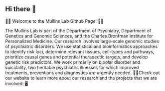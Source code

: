## Hi there 👋

🙋‍♀️ Welcome to the Mullins Lab Github Page! 🧬🪩

The Mullins Lab is part of the Department of Psychiatry, Department of Genetics and Genomic Sciences, and the Charles Bronfman Institute for Personalized Medicine. 
Our research involves large-scale genomic studies of psychiatric disorders. 
We use statistical and bioinformatics approaches to identify risk loci, determine relevant tissues, cell-types and pathways, prioritize causal genes and potential therapeutic targets, and develop genetic risk predictors. 
We work primarily on bipolar disorder and suicidality, two heritable psychiatric illnesses for which improved treatments, preventions and diagnostics are urgently needed.
👩‍💻Check out our website to learn more about our research and the projects that we are involved: [🖥️](https://labs.icahn.mssm.edu/mullinslab/)

<!--

**Here are some ideas to get you started:**

🙋‍♀️ A short introduction - what is your organization all about?
🌈 Contribution guidelines - how can the community get involved?
👩‍💻 Useful resources - where can the community find your docs? Is there anything else the community should know?
🍿 Fun facts - what does your team eat for breakfast?
🧙 Remember, you can do mighty things with the power of [Markdown](https://docs.github.com/github/writing-on-github/getting-started-with-writing-and-formatting-on-github/basic-writing-and-formatting-syntax)
-->
